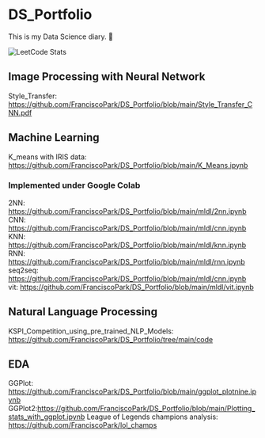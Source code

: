 # DS_Portfolio
This is my Data Science diary. 📔 

![LeetCode Stats](https://leetcard.jacoblin.cool/iscopark67?theme=dark&font=Cairo&ext=heatmap)
## Image Processing with Neural Network
Style_Transfer: https://github.com/FranciscoPark/DS_Portfolio/blob/main/Style_Transfer_CNN.pdf
## Machine Learning
K_means with IRIS data: https://github.com/FranciscoPark/DS_Portfolio/blob/main/K_Means.ipynb
### Implemented under Google Colab

2NN: https://github.com/FranciscoPark/DS_Portfolio/blob/main/mldl/2nn.ipynb<br />
CNN: https://github.com/FranciscoPark/DS_Portfolio/blob/main/mldl/cnn.ipynb<br />
KNN: https://github.com/FranciscoPark/DS_Portfolio/blob/main/mldl/knn.ipynb<br />
RNN: https://github.com/FranciscoPark/DS_Portfolio/blob/main/mldl/rnn.ipynb<br />
seq2seq: https://github.com/FranciscoPark/DS_Portfolio/blob/main/mldl/cnn.ipynb<br />
vit: https://github.com/FranciscoPark/DS_Portfolio/blob/main/mldl/vit.ipynb<br />

## Natural Language Processing
KSPI_Competition_using_pre_trained_NLP_Models: https://github.com/FranciscoPark/DS_Portfolio/tree/main/code

## EDA
GGPlot: https://github.com/FranciscoPark/DS_Portfolio/blob/main/ggplot_plotnine.ipynb
GGPlot2:https://github.com/FranciscoPark/DS_Portfolio/blob/main/Plotting_stats_with_ggplot.ipynb
League of Legends champions analysis: https://github.com/FranciscoPark/lol_champs
